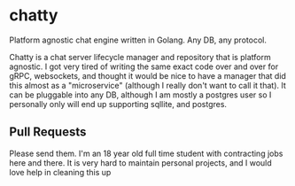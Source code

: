 # chatty
Platform agnostic chat engine written in Golang. Any DB, any protocol.


Chatty is a chat server lifecycle manager and repository that is platform agnostic. I got very tired of writing the same exact code over and over for gRPC, websockets, and thought it would be nice to have a manager that did this almost as a "microservice" (although I really don't want to call it that). It can be pluggable into any DB, although I am mostly a postgres user so I personally only will end up supporting sqllite, and postgres.


## Pull Requests
Please send them. I'm an 18 year old full time student with contracting jobs here and there. It is very hard to maintain personal projects, and I would love help in cleaning this up
